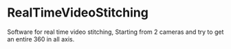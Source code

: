 RealTimeVideoStitching
======================

Software for real time video stitching, Starting from 2 cameras and try to get an entire 360 in all axis. 
